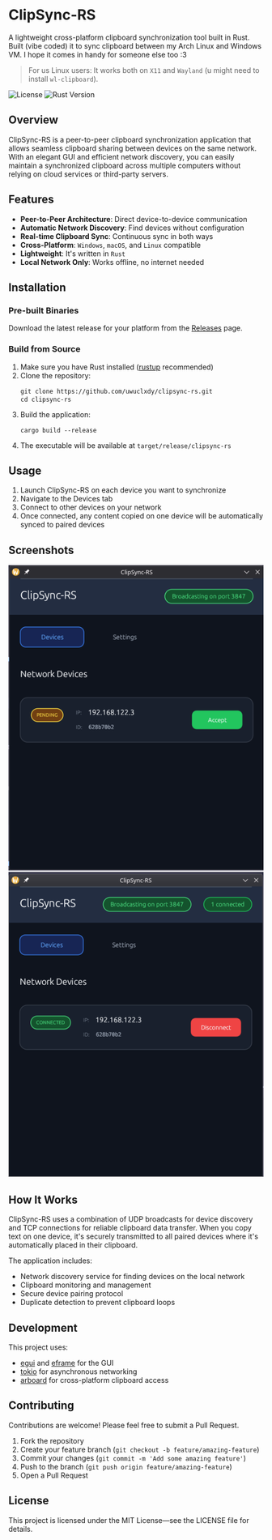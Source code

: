 # ClipSync-RS

A lightweight cross-platform clipboard synchronization tool built in Rust. Built (vibe coded) it to sync clipboard between my Arch Linux and Windows VM. I hope it comes in handy for someone else too :3

> For us Linux users: It works both on `X11` and `Wayland` (u might need to install `wl-clipboard`).

![License](https://img.shields.io/badge/license-MIT-blue.svg)
![Rust Version](https://img.shields.io/badge/rust-2021_edition-orange.svg)

## Overview

ClipSync-RS is a peer-to-peer clipboard synchronization application that allows seamless clipboard sharing between devices on the same network. With an elegant GUI and efficient network discovery, you can easily maintain a synchronized clipboard across multiple computers without relying on cloud services or third-party servers.

## Features

- **Peer-to-Peer Architecture**: Direct device-to-device communication
- **Automatic Network Discovery**: Find devices without configuration
- **Real-time Clipboard Sync**: Continuous sync in both ways
- **Cross-Platform**: `Windows`, `macOS`, and `Linux` compatible
- **Lightweight**: It's written in `Rust`
- **Local Network Only**: Works offline, no internet needed

## Installation

### Pre-built Binaries

Download the latest release for your platform from the [Releases](https://github.com/uwuclxdy/clipsync-rs/releases) page.

### Build from Source

1. Make sure you have Rust installed ([rustup](https://rustup.rs/) recommended)
2. Clone the repository:
   ```
   git clone https://github.com/uwuclxdy/clipsync-rs.git
   cd clipsync-rs
   ```
3. Build the application:
   ```
   cargo build --release
   ```
4. The executable will be available at `target/release/clipsync-rs`

## Usage

1. Launch ClipSync-RS on each device you want to synchronize
2. Navigate to the Devices tab
3. Connect to other devices on your network
4. Once connected, any content copied on one device will be automatically synced to paired devices

## Screenshots

![img.png](img.png)
![img_1.png](img_1.png)

## How It Works

ClipSync-RS uses a combination of UDP broadcasts for device discovery and TCP connections for reliable clipboard data transfer. When you copy text on one device, it's securely transmitted to all paired devices where it's automatically placed in their clipboard.

The application includes:
- Network discovery service for finding devices on the local network
- Clipboard monitoring and management
- Secure device pairing protocol
- Duplicate detection to prevent clipboard loops

## Development

This project uses:
- [egui](https://github.com/emilk/egui) and [eframe](https://github.com/emilk/eframe) for the GUI
- [tokio](https://github.com/tokio-rs/tokio) for asynchronous networking
- [arboard](https://github.com/1Password/arboard) for cross-platform clipboard access

## Contributing

Contributions are welcome! Please feel free to submit a Pull Request.

1. Fork the repository
2. Create your feature branch (`git checkout -b feature/amazing-feature`)
3. Commit your changes (`git commit -m 'Add some amazing feature'`)
4. Push to the branch (`git push origin feature/amazing-feature`)
5. Open a Pull Request

## License

This project is licensed under the MIT License—see the LICENSE file for details.
